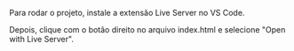 Para rodar o projeto, instale a extensão Live Server no VS Code.

Depois, clique com o botão direito no arquivo index.html e selecione "Open with Live Server".
